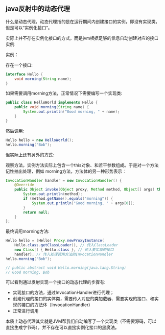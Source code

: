 ## java反射中的动态代理

什么是动态代理，动态代理指的是在运行期间内创建接口的实例，即没有实现类，但是可以“实例化接口”。

实际上并不存在实例化接口的方式。而是jvm根据足够的信息自动创建对应的接口实例:

实例：

存在一个接口:

```java
interface Hello {
    void morning(String name);
}
```

如果需要调用morning方法，正常情况下需要编写一个实现类:

```java
public class HelloWorld implements Hello {
    public void morning(String name) {
        System.out.println("Good morning, " + name);
    }
}
```

然后调用:

```java
Hello hello = new HelloWorld();
hello.morning("Bob");
```

但实际上还有另外的方式:

观察方法，实例方法实际上包含一个this对象、和若干参数组成。于是对一个方法记性抽出处理，例如 morning方法，方法体的另一种形势表示：

```java
InvocationHandler handler = new InvocationHandler() {
    @Override
    public Object invoke(Object proxy, Method method, Object[] args) throws Throwable {
        System.out.println(method);
        if (method.getName().equals("morning")) {
            System.out.println("Good morning, " + args[0]);
        }
        return null;
    }
};
```

最终调用morning方法:

```java
Hello hello = (Hello) Proxy.newProxyInstance(
    Hello.class.getClassLoader(), // 传入ClassLoader
    new Class[] { Hello.class }, // 传入要实现的接口
    handler); // 传入处理调用方法的InvocationHandler
hello.morning("Bob");

// public abstract void Hello.morning(java.lang.String)
// Good morning, Bob
```

可以看到通过发射实现一个接口的动态代理的步骤有:

-   实现接口的方法，通过InvocationHandler进行代理；
-   创建代理的接口的实体类，需要传入对应的类加载器、需要实现的接口、和实现的接口的方法体（InvocationHandler）
-   正常进行调用

本质上动态代理其实就是JVM帮我们自动编写了一个实现类（不需要源码，可以直接生成字节码），并不存在可以直接实例化接口的黑魔法。
